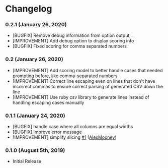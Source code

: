 # Changelog

### 0.2.1 (January 26, 2020)
- [BUGFIX] Remove debug information from option output
- [IMPROVEMENT] Add debug option to display scoring info
- [BUGFIX] Fixed scoring for comma separated numbers

### 0.2 (January 26, 2020)
- [IMPROVEMENT] Add scoring model to better handle cases that needed prompting before, like comma-separated numbers
- [IMPROVEMENT] Correct line escaping even on lines that don't have incorrect commas to ensure correct parsing of generated CSV down the line
- [IMPROVEMENT] Use ruby csv library to generate lines instead of handling escaping cases manually

### 0.1.1 (January 24, 2020)
- [BUGFIX] handle case where all columns are equal widths
- [BUGFIX] Improve error message
- [IMPROVEMENT] simplify slicing [\#1](https://github.com/jkeen/comma_splice/pull/1) ([AlexMooney](https://github.com/AlexMooney))

### 0.1.0 (August 5th, 2019)
- Initial Release
